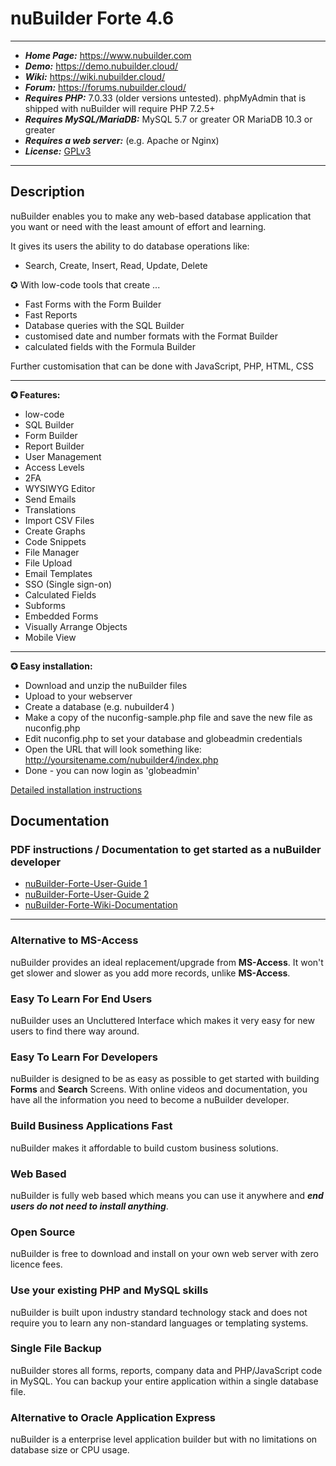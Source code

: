 # nuBuilder Forte 4.6

------------

* ***Home Page:*** https://www.nubuilder.com
* ***Demo:*** https://demo.nubuilder.cloud/
* ***Wiki:*** https://wiki.nubuilder.cloud/
* ***Forum:*** https://forums.nubuilder.cloud/
* ***Requires PHP:*** 7.0.33 (older versions untested). phpMyAdmin that is shipped with nuBuilder will require PHP 7.2.5+
* ***Requires MySQL/MariaDB:*** MySQL 5.7 or greater OR MariaDB 10.3 or greater
* ***Requires a web server:*** (e.g. Apache or Nginx)
* ***License:*** [GPLv3](https://www.gnu.org/licenses/old-licenses/gpl-3.0.html)

------------

## Description

nuBuilder enables you to make any web-based database application that you want or need with the least amount of effort and learning.

It gives its users the ability to do database operations like:

* Search, Create, Insert, Read, Update, Delete


✪ With low-code tools that create ...

- Fast Forms with the Form Builder
- Fast Reports
- Database queries with the SQL Builder
- customised date and number formats with the Format Builder
- calculated fields with the Formula Builder

Further customisation that can be done with JavaScript, PHP, HTML, CSS

------------

**✪ Features:**

- low-code
- SQL Builder
- Form Builder
- Report Builder
- User Management
- Access Levels
- 2FA
- WYSIWYG Editor
- Send Emails
- Translations
- Import CSV Files
- Create Graphs
- Code Snippets
- File Manager
- File Upload
- Email Templates
- SSO (Single sign-on)
- Calculated Fields
- Subforms
- Embedded Forms
- Visually Arrange Objects
- Mobile View

------------

**✪ Easy installation:**

- Download and unzip the nuBuilder files
- Upload to your webserver
- Create a database (e.g. nubuilder4 )
- Make a copy of the nuconfig-sample.php file and save the new file as nuconfig.php
- Edit nuconfig.php to set your database and globeadmin credentials
- Open the URL that will look something like: http://yoursitename.com/nubuilder4/index.php
- Done - you can now login as 'globeadmin'

[Detailed installation instructions](https://wiki.nubuilder.cloud/index.php?title=Documentation)


## Documentation

### PDF instructions / Documentation to get started as a nuBuilder developer

* [nuBuilder-Forte-User-Guide 1](https://sourceforge.net/projects/nubuilder/files/nuBuilderForte_UserGuide_OLD.pdf/download)
* [nuBuilder-Forte-User-Guide 2](https://sourceforge.net/projects/nubuilder/files/nuBuilderForte_UserGuide.pdf/download)
* [nuBuilder-Forte-Wiki-Documentation](https://wiki.nubuilder.cloud)

------------

### Alternative to MS-Access
nuBuilder provides an ideal replacement/upgrade from **MS-Access**. It won't get slower and slower as you add more records, unlike **MS-Access**.

### Easy To Learn For End Users
nuBuilder uses an Uncluttered Interface which makes it very easy for new users to find there way around.

### Easy To Learn For Developers
nuBuilder is designed to be as easy as possible to get started with building **Forms** and **Search** Screens. With online videos and documentation, you have all the information you need to become a nuBuilder developer.

### Build Business Applications Fast
nuBuilder makes it affordable to build custom business solutions.

### Web Based
nuBuilder is fully web based which means you can use it anywhere and ***end users do not need to install anything***.

### Open Source
nuBuilder is free to download and install on your own web server with zero licence fees.

### Use your existing PHP and MySQL skills
nuBuilder is built upon industry standard technology stack and does not require you to learn any non-standard languages or templating systems.

### Single File Backup
nuBuilder stores all forms, reports, company data and PHP/JavaScript code in MySQL. You can backup your entire application within a single database file.

### Alternative to Oracle Application Express
nuBuilder is a enterprise level application builder but with no limitations on database size or CPU usage.
